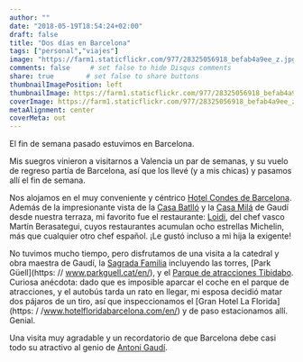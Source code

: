 ```yaml
---
author: ""
date: "2018-05-19T18:54:24+02:00"
draft: false
title: "Dos días en Barcelona"
tags: ["personal","viajes"]
image: "https://farm1.staticflickr.com/977/28325056918_befab4a9ee_z.jpg"
comments: false     # set false to hide Disqus comments
share: true        # set false to share buttons
thumbnailImagePosition: left
thumbnailImage: https://farm1.staticflickr.com/977/28325056918_befab4a9ee_z.jpg
coverImage: https://farm1.staticflickr.com/977/28325056918_befab4a9ee_z.jpg
metaAlignment: center
coverMeta: out
---
```


El fin de semana pasado estuvimos en Barcelona.

<!--more-->

Mis suegros vinieron a visitarnos a Valencia un par de semanas, y su vuelo de regreso partía de Barcelona, ​​así que los llevé (y a mis chicas) y pasamos allí el fin de semana.

Nos alojamos en el muy conveniente y céntrico [Hotel Condes de Barcelona](https://www.condesdebarcelona.com/). Además de la impresionante vista de la [Casa Batlló](https://www.casabatllo.es/es/) y la [Casa Milá](http://www.lapedrera.com/en) de Gaudí desde nuestra terraza, mi favorito fue el restaurante: [Loidi](https://www.condesdebarcelona.com/es/restaurante-loidi-1/), del chef vasco Martín Berasategui, cuyos restaurantes acumulan ocho estrellas Michelin, más que cualquier otro chef español. ¡Le gustó incluso a mi hija la exigente!

No tuvimos mucho tiempo, pero disfrutamos de una visita a la catedral y obra maestra de Gaudí, la [Sagrada Familia](http://www.sagradafamilia.org/en/) incluyendo las torres, [Park Güell](https: // www.parkguell.cat/en/), y el [Parque de atracciones Tibidabo](https://www.tibidabo.cat/en/home). Curiosa anécdota: dado que es imposible aparcar el coche en el parque de atracciones, y el autobús tarda un rato en llegar, mi esposa decidió matar dos pájaros de un tiro, así que inspeccionamos el [Gran Hotel La Florida](https: / /www.hotelfloridabarcelona.com/en/) y de paso estacionamos allí. Genial.

Una visita muy agradable y un recordatorio de que Barcelona debe casi todo su atractivo al genio de [Antoni Gaudí](https://en.wikipedia.org/wiki/Antoni_Gaud%C3%AD).

<div id="flickrembed"></div><div style="position:absolute; top:-70px; display:block; text-align:center; z-index:-1;"></div><script src='https://flickrembed.com/embed_v2.js.php?source=flickr&layout=responsive&input=www.flickr.com/photos/jcortell/albums/72157695251106451&sort=5&by=album&theme=default&scale=fill&limit=100&skin=default&autoplay=true'></script>
